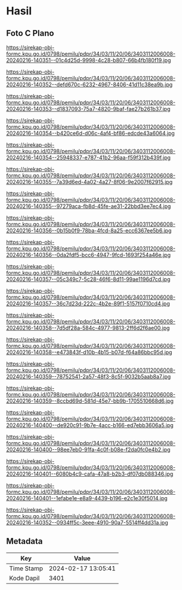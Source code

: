 # Hasil

## Foto C Plano

https://sirekap-obj-formc.kpu.go.id/0798/pemilu/pdpr/34/03/11/20/06/3403112006008-20240216-140351--01c4d25d-9998-4c28-b807-66b4fb180f19.jpg

https://sirekap-obj-formc.kpu.go.id/0798/pemilu/pdpr/34/03/11/20/06/3403112006008-20240216-140352--defd670c-6232-4967-8406-41d11c38ea9b.jpg

https://sirekap-obj-formc.kpu.go.id/0798/pemilu/pdpr/34/03/11/20/06/3403112006008-20240216-140353--d1837093-75a7-4820-9baf-fae27b261b37.jpg

https://sirekap-obj-formc.kpu.go.id/0798/pemilu/pdpr/34/03/11/20/06/3403112006008-20240216-140354--b420ce6d-d06c-4af4-bf86-edcde43a6064.jpg

https://sirekap-obj-formc.kpu.go.id/0798/pemilu/pdpr/34/03/11/20/06/3403112006008-20240216-140354--25948337-e787-41b2-96aa-f59f312b439f.jpg

https://sirekap-obj-formc.kpu.go.id/0798/pemilu/pdpr/34/03/11/20/06/3403112006008-20240216-140355--7a39d6ed-4a02-4a27-8f06-9e2007f62915.jpg

https://sirekap-obj-formc.kpu.go.id/0798/pemilu/pdpr/34/03/11/20/06/3403112006008-20240216-140355--97279aca-fb8d-45fe-ae31-22bbd3ee7ec4.jpg

https://sirekap-obj-formc.kpu.go.id/0798/pemilu/pdpr/34/03/11/20/06/3403112006008-20240216-140356--0b15b0f9-78ba-4fcd-8a25-ecc6367ee5b6.jpg

https://sirekap-obj-formc.kpu.go.id/0798/pemilu/pdpr/34/03/11/20/06/3403112006008-20240216-140356--0da2fdf5-bcc6-4947-9fcd-1693f254a46e.jpg

https://sirekap-obj-formc.kpu.go.id/0798/pemilu/pdpr/34/03/11/20/06/3403112006008-20240216-140357--05c349c7-5c28-46f6-8d11-99ae1196d7cd.jpg

https://sirekap-obj-formc.kpu.go.id/0798/pemilu/pdpr/34/03/11/20/06/3403112006008-20240216-140357--36c7d23d-222c-4b2e-89f1-5157f0710cd4.jpg

https://sirekap-obj-formc.kpu.go.id/0798/pemilu/pdpr/34/03/11/20/06/3403112006008-20240216-140358--7d5df28a-584c-4977-9813-2ff6d2f6ae00.jpg

https://sirekap-obj-formc.kpu.go.id/0798/pemilu/pdpr/34/03/11/20/06/3403112006008-20240216-140358--e473843f-d10b-4b15-b07d-f64a86bbc95d.jpg

https://sirekap-obj-formc.kpu.go.id/0798/pemilu/pdpr/34/03/11/20/06/3403112006008-20240216-140359--78752541-2a57-48f3-8c5f-9032b5aab8a7.jpg

https://sirekap-obj-formc.kpu.go.id/0798/pemilu/pdpr/34/03/11/20/06/3403112006008-20240216-140359--8ccbd69d-581d-45e7-bb9b-1705510668d6.jpg

https://sirekap-obj-formc.kpu.go.id/0798/pemilu/pdpr/34/03/11/20/06/3403112006008-20240216-140400--de920c91-9b7e-4acc-b166-ed7ebb3606a5.jpg

https://sirekap-obj-formc.kpu.go.id/0798/pemilu/pdpr/34/03/11/20/06/3403112006008-20240216-140400--98ee7eb0-91fa-4c0f-b08e-f2da0fc0e4b2.jpg

https://sirekap-obj-formc.kpu.go.id/0798/pemilu/pdpr/34/03/11/20/06/3403112006008-20240216-140401--6080b4c9-cafa-47a8-b2b3-df07db088346.jpg

https://sirekap-obj-formc.kpu.go.id/0798/pemilu/pdpr/34/03/11/20/06/3403112006008-20240216-140401--1efabe1e-e8a9-4439-b196-e2c1e30f5014.jpg

https://sirekap-obj-formc.kpu.go.id/0798/pemilu/pdpr/34/03/11/20/06/3403112006008-20240216-140352--0934ff5c-3eee-4910-90a7-5514ff4dd31a.jpg


## Metadata

| Key        | Value               |
| ---------- | ------------------- |
| Time Stamp | 2024-02-17 13:05:41 |
| Kode Dapil | 3401                |



